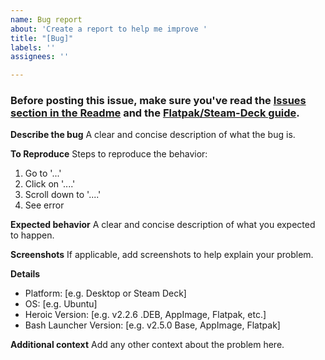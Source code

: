 ```yaml
---
name: Bug report
about: 'Create a report to help me improve '
title: "[Bug]"
labels: ''
assignees: ''

---
```


### Before posting this issue, make sure you've read the [Issues section in the Readme](https://github.com/redromnon/HeroicBashLauncher#issues-and-suggestions) and the [Flatpak/Steam-Deck guide](https://github.com/redromnon/HeroicBashLauncher/wiki/Steam-Deck-(Flatpak)-Guide).

**Describe the bug**
A clear and concise description of what the bug is.

**To Reproduce**
Steps to reproduce the behavior:
1. Go to '...'
2. Click on '....'
3. Scroll down to '....'
4. See error

**Expected behavior**
A clear and concise description of what you expected to happen.

**Screenshots**
If applicable, add screenshots to help explain your problem.

**Details**

 - Platform: [e.g. Desktop or Steam Deck]
 - OS: [e.g. Ubuntu]
 - Heroic Version: [e.g. v2.2.6 .DEB, AppImage, Flatpak, etc.]
 - Bash Launcher Version: [e.g. v2.5.0 Base, AppImage, Flatpak]

**Additional context**
Add any other context about the problem here.
